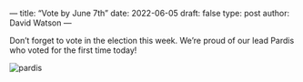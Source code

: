 —
title: “Vote by June 7th”
date: 2022-06-05
draft: false
type: post
author: David Watson
—

Don’t forget to vote in the election this week. We’re proud of our lead Pardis who voted for the first time today!

![pardis](/img/pardis_vote.jpeg)
